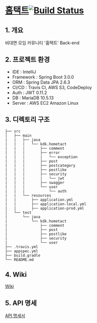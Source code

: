 # [홈택트](https://www.hometact.ml/)[![Build Status](https://app.travis-ci.com/dongkyunkimdev/hometact-backend.svg?branch=master)](https://app.travis-ci.com/dongkyunkimdev/hometact-backend)
## 1. 개요
비대면 모임 커뮤니티 '홈택트' Back-end

## 2. 프로젝트 환경
- IDE : IntelliJ
- Framework : Spring Boot 3.0.0
- ORM : Spring Data JPA 2.6.3
- CI/CD : Travis CI, AWS S3, CodeDeploy
- Auth : JWT 0.11.2
- DB : MariaDB 10.5.13
- Server : AWS EC2 Amazon Linux

## 3. 디렉토리 구조
    ├── src
    │   ├── main
    |   |   ├── java
    |   |   |   └── kdk.hometact
    |   |   |       ├── comment
    |   |   |       ├── error
    |   |   |       |   └── exception
    |   |   |       ├── post
    |   |   |       ├── postcategory
    |   |   |       ├── postlike
    |   |   |       ├── security
    |   |   |       |   └── jwt
    |   |   |       ├── swagger
    |   |   |       └── user
    |   |   |           └── auth
    |   |   └── resources
    |   |       ├── application.yml
    |   |       ├── application-local.yml
    |   |       ├── application-prod.yml
    │   └── test
    |       └── java
    |           └── kdk.hometact
    |               ├── comment
    |               ├── post
    |               ├── postlike
    |               ├── security
    |               └── user
    ├── .travis.yml
    ├── appspec.yml
    ├── build.gradle
    └── README.md

## 4. Wiki
[Wiki](https://github.com/dongkyunkimdev/hometact-backend/wiki)

## 5. API 명세
[API 명세서](https://app.swaggerhub.com/apis-docs/dongkyunkimdev/Hometact-API/1.0.0)
